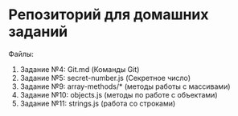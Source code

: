 # Репозиторий для домашних заданий

Файлы:
1. Задание №4: Git.md (Команды Git) 
1. Задание №5: secret-number.js (Секретное число)
1. Задание №9: array-methods/* (методы работы с массивами)
1. Задание №10: objects.js (методы по работе с объектами)
1. Задание №11: strings.js (работа со строками)